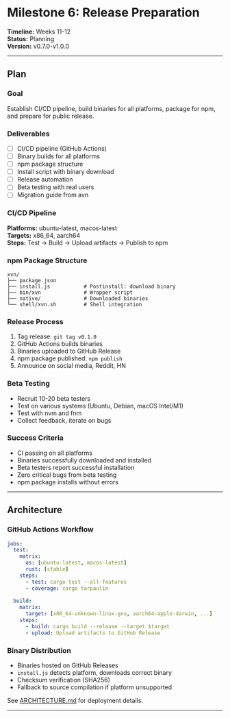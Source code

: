 # Milestone 6: Release Preparation

**Timeline:** Weeks 11-12  
**Status:** Planning  
**Version:** v0.7.0-v1.0.0

---

## Plan

### Goal

Establish CI/CD pipeline, build binaries for all platforms, package for npm, and prepare for public release.

### Deliverables

- [ ] CI/CD pipeline (GitHub Actions)
- [ ] Binary builds for all platforms
- [ ] npm package structure
- [ ] Install script with binary download
- [ ] Release automation
- [ ] Beta testing with real users
- [ ] Migration guide from avn

### CI/CD Pipeline

**Platforms:** ubuntu-latest, macos-latest  
**Targets:** x86_64, aarch64  
**Steps:** Test → Build → Upload artifacts → Publish to npm

### npm Package Structure

```
xvn/
├── package.json
├── install.js           # Postinstall: download binary
├── bin/xvn              # Wrapper script
├── native/              # Downloaded binaries
└── shell/xvn.sh         # Shell integration
```

### Release Process

1. Tag release: `git tag v0.1.0`
2. GitHub Actions builds binaries
3. Binaries uploaded to GitHub Release
4. npm package published: `npm publish`
5. Announce on social media, Reddit, HN

### Beta Testing

- Recruit 10-20 beta testers
- Test on various systems (Ubuntu, Debian, macOS Intel/M1)
- Test with nvm and fnm
- Collect feedback, iterate on bugs

### Success Criteria

- CI passing on all platforms
- Binaries successfully downloaded and installed
- Beta testers report successful installation
- Zero critical bugs from beta testing
- npm package installs without errors

---

## Architecture

### GitHub Actions Workflow

```yaml
jobs:
  test:
    matrix:
      os: [ubuntu-latest, macos-latest]
      rust: [stable]
    steps:
      - test: cargo test --all-features
      - coverage: cargo tarpaulin
      
  build:
    matrix:
      target: [x86_64-unknown-linux-gnu, aarch64-apple-darwin, ...]
    steps:
      - build: cargo build --release --target $target
      - upload: Upload artifacts to GitHub Release
```

### Binary Distribution

- Binaries hosted on GitHub Releases
- `install.js` detects platform, downloads correct binary
- Checksum verification (SHA256)
- Fallback to source compilation if platform unsupported

See [ARCHITECTURE.md](../docs/ARCHITECTURE.md#deployment--distribution) for deployment details.

---

